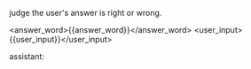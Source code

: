 judge the user's answer is right or wrong.

<answer_word>{{answer_word}}</answer_word>
<user_input>{{user_input}}</user_input>

assistant: 